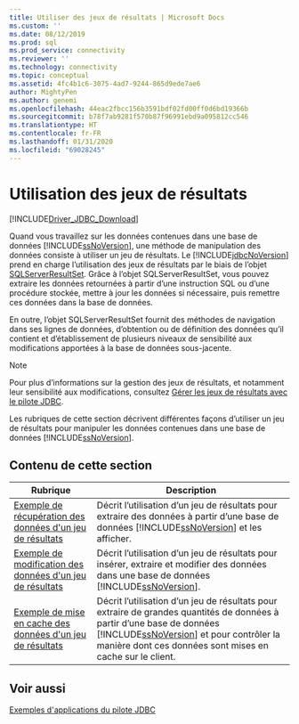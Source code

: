 ```yaml
---
title: Utiliser des jeux de résultats | Microsoft Docs
ms.custom: ''
ms.date: 08/12/2019
ms.prod: sql
ms.prod_service: connectivity
ms.reviewer: ''
ms.technology: connectivity
ms.topic: conceptual
ms.assetid: 4fc4b1c6-3075-4ad7-9244-865d9ede7ae6
author: MightyPen
ms.author: genemi
ms.openlocfilehash: 44eac2fbcc156b3591bdf02fd00ff0d6bd19366b
ms.sourcegitcommit: b78f7ab9281f570b87f96991ebd9a095812cc546
ms.translationtype: HT
ms.contentlocale: fr-FR
ms.lasthandoff: 01/31/2020
ms.locfileid: "69028245"
---
```

# <a name="working-with-result-sets"></a>Utilisation des jeux de résultats

[!INCLUDE[Driver_JDBC_Download](../../../includes/driver_jdbc_download.md)]

Quand vous travaillez sur les données contenues dans une base de données [!INCLUDE[ssNoVersion](../../../includes/ssnoversion-md.md)], une méthode de manipulation des données consiste à utiliser un jeu de résultats. Le [!INCLUDE[jdbcNoVersion](../../../includes/jdbcnoversion_md.md)] prend en charge l’utilisation des jeux de résultats par le biais de l’objet [SQLServerResultSet](../../../connect/jdbc/reference/sqlserverresultset-class.md). Grâce à l’objet SQLServerResultSet, vous pouvez extraire les données retournées à partir d’une instruction SQL ou d’une procédure stockée, mettre à jour les données si nécessaire, puis remettre ces données dans la base de données.  
  
En outre, l’objet SQLServerResultSet fournit des méthodes de navigation dans ses lignes de données, d’obtention ou de définition des données qu’il contient et d’établissement de plusieurs niveaux de sensibilité aux modifications apportées à la base de données sous-jacente.  
  
> [!NOTE]  
> Pour plus d’informations sur la gestion des jeux de résultats, et notamment leur sensibilité aux modifications, consultez [Gérer les jeux de résultats avec le pilote JDBC](../../../connect/jdbc/managing-result-sets-with-the-jdbc-driver.md).  
  
Les rubriques de cette section décrivent différentes façons d’utiliser un jeu de résultats pour manipuler les données contenues dans une base de données [!INCLUDE[ssNoVersion](../../../includes/ssnoversion-md.md)].  
  
## <a name="in-this-section"></a>Contenu de cette section  
  
| Rubrique                                                                                           | Description                                                                                                                                                                                             |
| ----------------------------------------------------------------------------------------------- | ------------------------------------------------------------------------------------------------------------------------------------------------------------------------------------------------------- |
| [Exemple de récupération des données d'un jeu de résultats](../../../connect/jdbc/code-samples/retrieving-result-set-data-sample.md) | Décrit l’utilisation d’un jeu de résultats pour extraire des données à partir d’une base de données [!INCLUDE[ssNoVersion](../../../includes/ssnoversion-md.md)] et les afficher.                                                         |
| [Exemple de modification des données d'un jeu de résultats](../../../connect/jdbc/code-samples/modifying-result-set-data-sample.md)   | Décrit l’utilisation d’un jeu de résultats pour insérer, extraire et modifier des données dans une base de données [!INCLUDE[ssNoVersion](../../../includes/ssnoversion-md.md)].                                                      |
| [Exemple de mise en cache des données d'un jeu de résultats](../../../connect/jdbc/code-samples/caching-result-set-data-sample.md)       | Décrit l’utilisation d’un jeu de résultats pour extraire de grandes quantités de données à partir d’une base de données [!INCLUDE[ssNoVersion](../../../includes/ssnoversion-md.md)] et pour contrôler la manière dont ces données sont mises en cache sur le client. |
  
## <a name="see-also"></a>Voir aussi  

[Exemples d'applications du pilote JDBC](../../../connect/jdbc/code-samples/sample-jdbc-driver-applications.md)  
  
